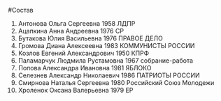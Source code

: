 #Состав
1. Антонова Ольга Сергеевна 1958 ЛДПР
2. Ацапкина Анна Андреевна 1976 СР
3. Бутакова Юлия Васильевна 1976 ПРАВОЕ ДЕЛО
4. Громова Диана Алексеевна 1983 КОММУНИСТЫ РОССИИ
5. Козлов Евгений Александрович 1950 КПРФ
6. Паламарчук Людмила Рустамовна 1967 собрание-работа
7. Попова Александра Ивановна 1981 ЯБЛОКО
8. Селезнев Александр Николаевич 1986 ПАТРИОТЫ РОССИИ
9. Смирнова Наталья Сергеевна 1980 Российский Союз Молодежи
10. Хроленок Оксана Валерьевна 1979 ЕР
